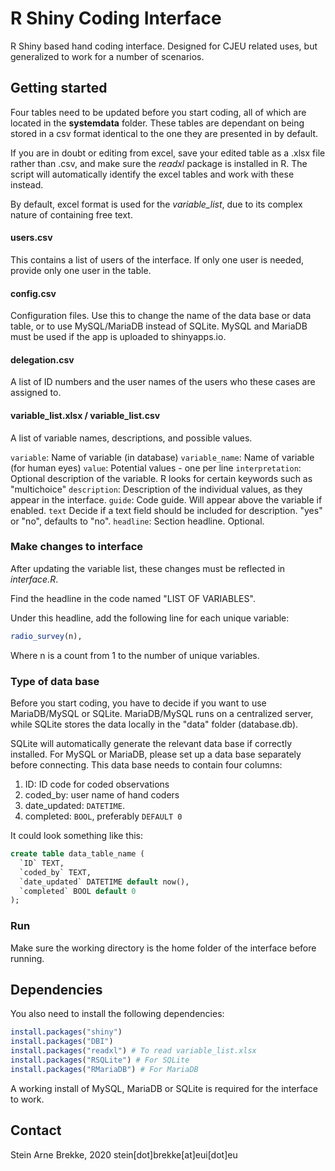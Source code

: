 # R Shiny Coding Interface

R Shiny based hand coding interface. Designed for CJEU related uses, but generalized to work for a number of scenarios.

## Getting started
Four tables need to be updated before you start coding, all of which are located in the **systemdata** folder. These
tables are dependant on being stored in a csv format identical to the one they are presented in by default.

If you are in doubt or editing from excel, save your edited table as a .xlsx file rather than .csv, and make sure the
*readxl* package is installed in R. The script will automatically identify the excel tables and work with these instead.

By default, excel format is used for the *variable_list*, due to its complex nature of containing free text.

#### users.csv
This contains a list of users of the interface. If only one user is needed, provide only one user in the table.

#### config.csv
Configuration files. Use this to change the name of the data base or data table, or to use MySQL/MariaDB instead of
SQLite. MySQL and MariaDB must be used if the app is uploaded to shinyapps.io.

#### delegation.csv
A list of ID numbers and the user names of the users who these cases are assigned to.

#### variable_list.xlsx / variable_list.csv
A list of variable names, descriptions, and possible values.

`variable`: Name of variable (in database)
`variable_name`: Name of variable (for human eyes)
`value`: Potential values - one per line
`interpretation`: Optional description of the variable. R looks for certain keywords such as "multichoice"
`description`: Description of the individual values, as they appear in the interface.
`guide`: Code guide. Will appear above the variable if enabled.
`text` Decide if a text field should be included for description. "yes" or "no", defaults to "no".
`headline`: Section headline. Optional.


### Make changes to interface
After updating the variable list, these changes must be reflected in *interface.R*.

Find the headline in the code named "LIST OF VARIABLES".

Under this headline, add the following line for each unique variable:

```R
radio_survey(n),
```

Where n is a count from 1 to the number of unique variables.

### Type of data base
Before you start coding, you have to decide if you want to use MariaDB/MySQL or SQLite. MariaDB/MySQL runs on
a centralized server, while SQLite stores the data locally in the "data" folder (database.db).

SQLite will automatically generate the relevant data base if correctly installed. For MySQL or MariaDB, please
set up a data base separately before connecting. This data base needs to contain four columns:

1. ID: ID code for coded observations
2. coded_by: user name of hand coders
3. date_updated: `DATETIME`.
4. completed: `BOOL`, preferably `DEFAULT 0`

It could look something like this:

```SQL
create table data_table_name (
  `ID` TEXT,
  `coded_by` TEXT,
  `date_updated` DATETIME default now(),
  `completed` BOOL default 0
);
```


### Run
Make sure the working directory is the home folder of the interface before running.

## Dependencies
You also need to install the following dependencies:
```R
install.packages("shiny")
install.packages("DBI")
install.packages("readxl") # To read variable_list.xlsx
install.packages("RSQLite") # For SQLite
install.packages("RMariaDB") # For MariaDB
```

A working install of MySQL, MariaDB or SQLite is required for the interface to work.


## Contact
Stein Arne Brekke, 2020
stein[dot]brekke[at]eui[dot]eu
